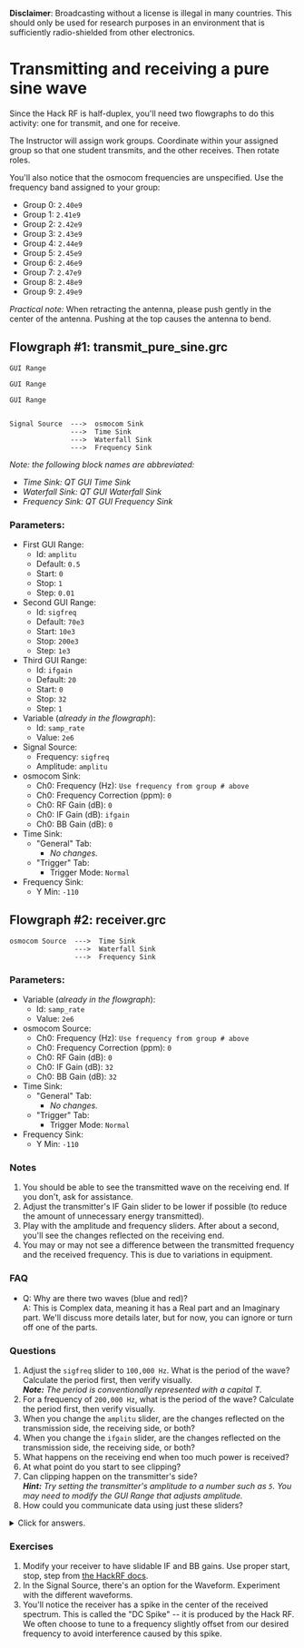 **Disclaimer**: Broadcasting without a license is illegal in many countries. This should only be used for research purposes in an environment that is sufficiently radio-shielded from other electronics.

# Transmitting and receiving a pure sine wave

Since the Hack RF is half-duplex, you'll need two flowgraphs to do this activity: one for transmit, and one for receive.

The Instructor will assign work groups. Coordinate within your assigned group so that one student transmits, and the other receives. Then rotate roles.

You'll also notice that the osmocom frequencies are unspecified. Use the frequency band assigned to your group:

- Group 0: `2.40e9`
- Group 1: `2.41e9`
- Group 2: `2.42e9`
- Group 3: `2.43e9`
- Group 4: `2.44e9`
- Group 5: `2.45e9`
- Group 6: `2.46e9`
- Group 7: `2.47e9`
- Group 8: `2.48e9`
- Group 9: `2.49e9`

_Practical note:_ When retracting the antenna, please push gently in the center of the antenna. Pushing at the top causes the antenna to bend.

## Flowgraph #1: transmit_pure_sine.grc

```
GUI Range

GUI Range

GUI Range


Signal Source  --->  osmocom Sink
               --->  Time Sink
               --->  Waterfall Sink
               --->  Frequency Sink
```

_Note: the following block names are abbreviated:_
- _Time Sink: QT GUI Time Sink_
- _Waterfall Sink: QT GUI Waterfall Sink_
- _Frequency Sink: QT GUI Frequency Sink_

### Parameters:

- First GUI Range:
  - Id: `amplitu`
  - Default: `0.5`
  - Start: `0`
  - Stop: `1`
  - Step: `0.01`
- Second GUI Range:
  - Id: `sigfreq`
  - Default: `70e3`
  - Start: `10e3`
  - Stop: `200e3`
  - Step: `1e3`
- Third GUI Range:
  - Id: `ifgain`
  - Default: `20`
  - Start: `0`
  - Stop: `32`
  - Step: `1`
- Variable (_already in the flowgraph_):
  - Id: `samp_rate`
  - Value: `2e6`
- Signal Source:
  - Frequency: `sigfreq`
  - Amplitude: `amplitu`
- osmocom Sink:
  - Ch0: Frequency (Hz): `Use frequency from group # above`
  - Ch0: Frequency Correction (ppm): `0`
  - Ch0: RF Gain (dB): `0`
  - Ch0: IF Gain (dB): `ifgain`
  - Ch0: BB Gain (dB): `0`
- Time Sink:
  - "General" Tab:
    - _No changes._
  - "Trigger" Tab:
    -  Trigger Mode: `Normal`
- Frequency Sink:
  - Y Min: `-110`


## Flowgraph #2: receiver.grc

```
osmocom Source  --->  Time Sink
                --->  Waterfall Sink
                --->  Frequency Sink
```

### Parameters:

- Variable (_already in the flowgraph_):
  - Id: `samp_rate`
  - Value: `2e6`
- osmocom Source:
  - Ch0: Frequency (Hz): `Use frequency from group # above`
  - Ch0: Frequency Correction (ppm): `0`
  - Ch0: RF Gain (dB): `0`
  - Ch0: IF Gain (dB): `32`
  - Ch0: BB Gain (dB): `32`
- Time Sink:
  - "General" Tab:
    - _No changes._
  - "Trigger" Tab:
    -  Trigger Mode: `Normal`
- Frequency Sink:
  - Y Min: `-110`


### Notes

1. You should be able to see the transmitted wave on the receiving end. If you don't, ask for assistance.
2. Adjust the transmitter's IF Gain slider to be lower if possible (to reduce the amount of unnecessary energy transmitted).
3. Play with the amplitude and frequency sliders. After about a second, you'll see the changes reflected on the receiving end.
4. You may or may not see a difference between the transmitted frequency and the received frequency. This is due to variations in equipment.

### FAQ

- Q: Why are there two waves (blue and red)?  
  A: This is Complex data, meaning it has a Real part and an Imaginary part. We'll discuss more details later, but for now, you can ignore or turn off one of the parts.

### Questions

1. Adjust the `sigfreq` slider to `100,000 Hz`. What is the period of the wave? Calculate the period first, then verify visually.  
   _**Note:** The period is conventionally represented with a capital T._ 
2. For a frequency of `200,000 Hz`, what is the period of the wave? Calculate the period first, then verify visually.
3. When you change the `amplitu` slider, are the changes reflected on the transmission side, the receiving side, or both?
4. When you change the `ifgain` slider, are the changes reflected on the transmission side, the receiving side, or both?
5. What happens on the receiving end when too much power is received?   
6. At what point do you start to see clipping?
7. Can clipping happen on the transmitter's side?  
   _**Hint:** Try setting the transmitter's amplitude to a number such as `5`. You may need to modify the GUI Range that adjusts amplitude._   
8. How could you communicate data using just these sliders?

<details><summary>Click for answers.</summary>

1. 0.00001 seconds or .01 milliseconds or 10 microseconds.  
  
2. 0.000005 s, .005 ms, or 5 μs.

3. Both.

4. Receive only, because the IF gain amplification happens inside the HackRF right before it is transmitted.

5. The signal clips. For more info, look up "Clipping in Signal Processing".

6. At 1 and -1

7. Clipping on the transmitter side is only visible on the receiving side. It often appears as a waveform that is distorted, but isn't obviously clipped.
   
8. Basic OOK (On-Off Keying), ASK (Amplitude shift keying), or FSK (Frequency shift keying)

</details>

### Exercises  
  
1. Modify your receiver to have slidable IF and BB gains. Use proper start, stop, step from [the HackRF docs](https://hackrf.readthedocs.io/).
2. In the Signal Source, there's an option for the Waveform. Experiment with the different waveforms.  
3. You'll notice the receiver has a spike in the center of the received spectrum. This is called the "DC Spike" -- it is produced by the Hack RF. We often choose to tune to a frequency slightly offset from our desired frequency to avoid interference caused by this spike.  

